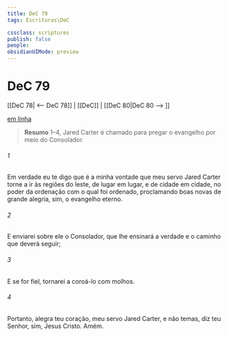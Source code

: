 ```yaml
---
title: DeC 79
tags: Escrituras\DeC

cssclass: scriptures
publish: false
people:
obsidianUIMode: preview
---
```


# DeC 79
[[DeC 78| <-- DeC 78]] | [[DeC]] | [[DeC 80|DeC 80 --> ]]

[em linha](https://churchofjesuschrist.org/study/scriptures/dc-testament/dc/79?lang=por)

> __Resumo__
1–4, Jared Carter é chamado para pregar o evangelho por meio do Consolador.

###### 1 
Em verdade eu te digo que é a minha vontade que meu servo Jared Carter torne a ir às regiões do leste, de lugar em lugar, e de cidade em cidade, no poder da ordenação com o qual foi ordenado, proclamando boas novas de grande alegria, sim, o evangelho eterno.

###### 2 
E enviarei sobre ele o Consolador, que lhe ensinará a verdade e o caminho que deverá seguir;

###### 3 
E se for fiel, tornarei a coroá-lo com molhos.

###### 4 
Portanto, alegra teu coração, meu servo Jared Carter, e não temas, diz teu Senhor, sim, Jesus Cristo. Amém.

